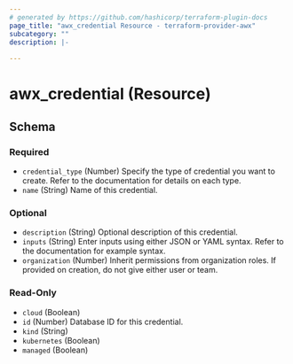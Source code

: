 ```yaml
---
# generated by https://github.com/hashicorp/terraform-plugin-docs
page_title: "awx_credential Resource - terraform-provider-awx"
subcategory: ""
description: |-
  
---
```


# awx_credential (Resource)





<!-- schema generated by tfplugindocs -->
## Schema

### Required

- `credential_type` (Number) Specify the type of credential you want to create. Refer to the documentation for details on each type.
- `name` (String) Name of this credential.

### Optional

- `description` (String) Optional description of this credential.
- `inputs` (String) Enter inputs using either JSON or YAML syntax. Refer to the documentation for example syntax.
- `organization` (Number) Inherit permissions from organization roles. If provided on creation, do not give either user or team.

### Read-Only

- `cloud` (Boolean)
- `id` (Number) Database ID for this credential.
- `kind` (String)
- `kubernetes` (Boolean)
- `managed` (Boolean)
